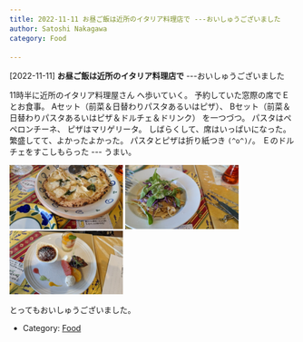 ```yaml
---
title: 2022-11-11 お昼ご飯は近所のイタリア料理店で ---おいしゅうございました
author: Satoshi Nakagawa
category: Food

---
```


[2022-11-11] **お昼ご飯は近所のイタリア料理店で**  ---おいしゅうございました

 11時半に近所のイタリア料理屋さん
へ歩いていく。
予約していた窓際の席でＥとお食事。
Aセット（前菜＆日替わりパスタあるいはピザ）、
Bセット（前菜＆日替わりパスタあるいはピザ＆ドルチェ＆ドリンク）
を一つづつ。
パスタはペペロンチーネ、
ピザはマリゲリータ。
しばらくして、席はいっぱいになった。
繁盛してて、よかったよかった。
パスタとピザは折り紙つき `(^o^)/`。
Ｅのドルチェをすこしもらった ---
うまい。

<a href=/pict/2022-11-11-pizza.jpg><img src="/pict/2022-11-11-pizza.jpg" alt="" width="200"/></a>
<a href=/pict/2022-11-11-pasta.jpg><img src="/pict/2022-11-11-pasta.jpg" alt="" width="200"/></a>
<a href=/pict/2022-11-11-sweets.jpg><img src="/pict/2022-11-11-sweets.jpg" alt="" width="200"/></a>

 とってもおいしゅうございました。

- Category: [Food](https://merapano.github.io/categories.html#Food)

